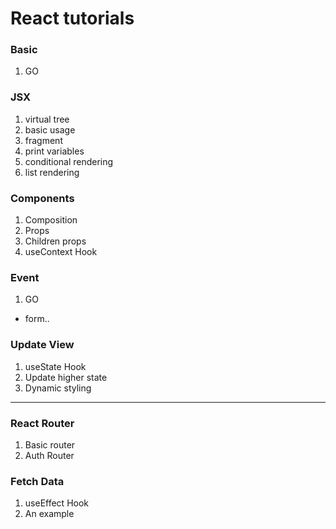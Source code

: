 # React tutorials

### Basic
1. GO

### JSX
1. virtual tree
2. basic usage
3. fragment
4. print variables
5. conditional rendering
6. list rendering

### Components
1. Composition
2. Props
3. Children props
4. useContext Hook

### Event
1. GO

+ form..

### Update View
1. useState Hook
2. Update higher state
3. Dynamic styling

---

### React Router
1. Basic router
2. Auth Router

### Fetch Data
1. useEffect Hook
2. An example




